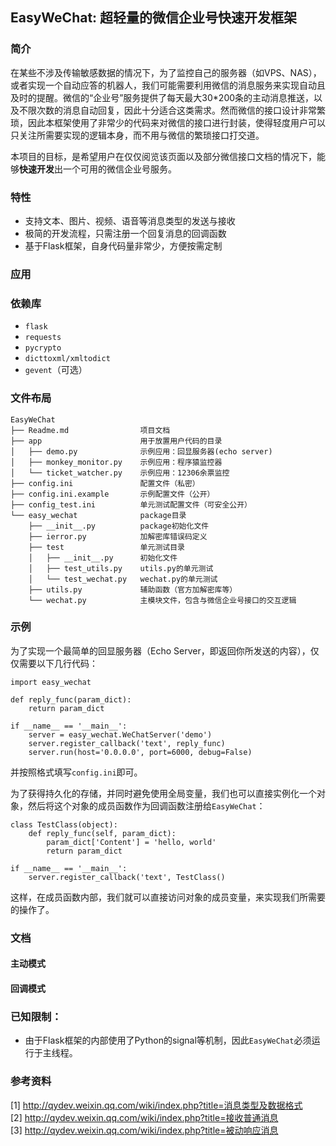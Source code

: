 ## EasyWeChat: 超轻量的微信企业号快速开发框架

### 简介

在某些不涉及传输敏感数据的情况下，为了监控自己的服务器（如VPS、NAS），或者实现一个自动应答的机器人，我们可能需要利用微信的消息服务来实现自动且及时的提醒。微信的“企业号”服务提供了每天最大30*200条的主动消息推送，以及不限次数的消息自动回复，因此十分适合这类需求。然而微信的接口设计非常繁琐，因此本框架使用了非常少的代码来对微信的接口进行封装，使得轻度用户可以只关注所需要实现的逻辑本身，而不用与微信的繁琐接口打交道。

本项目的目标，是希望用户在仅仅阅览该页面以及部分微信接口文档的情况下，能够**快速开发**出一个可用的微信企业号服务。


### 特性

- 支持文本、图片、视频、语音等消息类型的发送与接收
- 极简的开发流程，只需注册一个回复消息的回调函数
- 基于Flask框架，自身代码量非常少，方便按需定制


### 应用



### 依赖库

- `flask`
- `requests`
- `pycrypto`
- `dicttoxml/xmltodict`
- `gevent`（可选）


### 文件布局

    EasyWeChat
    ├── Readme.md                项目文档
    ├── app                      用于放置用户代码的目录
    │   ├── demo.py              示例应用：回显服务器(echo server)
    │   ├── monkey_monitor.py    示例应用：程序猿监控器
    │   └── ticket_watcher.py    示例应用：12306余票监控
    ├── config.ini               配置文件（私密）
    ├── config.ini.example       示例配置文件（公开）
    ├── config_test.ini          单元测试配置文件（可安全公开）
    └── easy_wechat              package目录
        ├── __init__.py          package初始化文件
        ├── ierror.py            加解密库错误码定义
        ├── test                 单元测试目录
        │   ├── __init__.py      初始化文件
        │   ├── test_utils.py    utils.py的单元测试
        │   └── test_wechat.py   wechat.py的单元测试
        ├── utils.py             辅助函数（官方加解密库等）
        └── wechat.py            主模块文件，包含与微信企业号接口的交互逻辑


### 示例

为了实现一个最简单的回显服务器（Echo Server，即返回你所发送的内容），仅仅需要以下几行代码：

    import easy_wechat
    
    def reply_func(param_dict):
        return param_dict
    
    if __name__ == '__main__':
        server = easy_wechat.WeChatServer('demo')
        server.register_callback('text', reply_func)
        server.run(host='0.0.0.0', port=6000, debug=False)

并按照格式填写`config.ini`即可。

为了获得持久化的存储，并同时避免使用全局变量，我们也可以直接实例化一个对象，然后将这个对象的成员函数作为回调函数注册给`EasyWeChat`：
    
    class TestClass(object):
        def reply_func(self, param_dict):
            param_dict['Content'] = 'hello, world'
            return param_dict
    
    if __name__ == '__main__':          
        server.register_callback('text', TestClass()

这样，在成员函数内部，我们就可以直接访问对象的成员变量，来实现我们所需要的操作了。

### 文档

#### 主动模式


#### 回调模式


### 已知限制：

- 由于Flask框架的内部使用了Python的signal等机制，因此`EasyWeChat`必须运行于主线程。


### 参考资料

[1] http://qydev.weixin.qq.com/wiki/index.php?title=消息类型及数据格式  
[2] http://qydev.weixin.qq.com/wiki/index.php?title=接收普通消息  
[3] http://qydev.weixin.qq.com/wiki/index.php?title=被动响应消息  